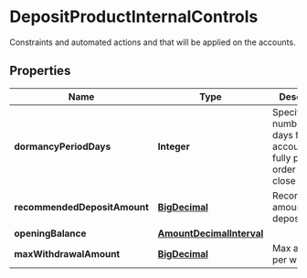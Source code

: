 

# DepositProductInternalControls

Constraints and automated actions and that will be applied on the accounts.
## Properties

Name | Type | Description | Notes
------------ | ------------- | ------------- | -------------
**dormancyPeriodDays** | **Integer** | Specifies the number of days for an account to be fully paid in order to auto close it. |  [optional]
**recommendedDepositAmount** | [**BigDecimal**](BigDecimal.md) | Recommended amount for a deposit |  [optional]
**openingBalance** | [**AmountDecimalInterval**](AmountDecimalInterval.md) |  |  [optional]
**maxWithdrawalAmount** | [**BigDecimal**](BigDecimal.md) | Max amount per withdrawal |  [optional]



